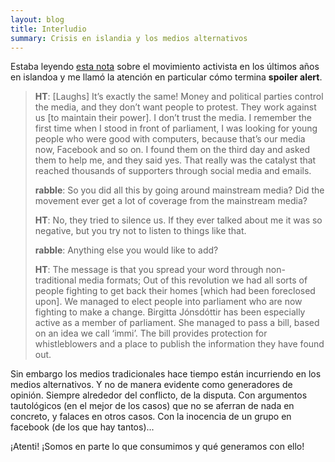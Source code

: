 ```yaml
---
layout: blog
title: Interludio
summary: Crisis en islandia y los medios alternativos
---
```

Estaba leyendo [esta nota](http://rabble.ca/blogs/bloggers/ethan-cox/2013/03/interviewed-icelandic-activist-who-took-down-his-government) sobre el movimiento activista en los últimos años en islandoa y me llamó la atención en particular cómo termina **spoiler alert**.


> **HT**: \[Laughs\] It’s exactly the same! Money and political parties control the media, and they don’t want people to protest. They work against us \[to maintain their power\]. I don’t trust the media. I remember the first time when I stood in front of parliament, I was looking for young people who were good with computers, because that’s our media now, Facebook and so on. I found them on the third day and asked them to help me, and they said yes. That really was the catalyst that reached thousands of supporters through social media and emails.  
> 
> **rabble**: So you did all this by going around mainstream media? Did the movement ever get a lot of coverage from the mainstream media?
> 
> **HT**: No, they tried to silence us. If they ever talked about me it was so negative, but you try not to listen to things like that.
> 
> **rabble**: Anything else you would like to add?
> 
> **HT**: The message is that you spread your word through non-traditional media formats; Out of this revolution we had all sorts of people fighting to get back their homes \[which had been foreclosed upon\]. We managed to elect people into parliament who are now fighting to make a change. Birgitta Jónsdóttir has been especially active as a member of parliament. She managed to pass a bill, based on an idea we call ‘immi’. The bill provides protection for whistleblowers and a place to publish the information they have found out.

Sin embargo los medios tradicionales hace tiempo están incurriendo en los medios alternativos. Y no de manera evidente como generadores de opinión. Siempre alrededor del conflicto, de la disputa. Con argumentos tautológicos (en el mejor de los casos) que no se aferran de nada en concreto, y falaces en otros casos. Con la inocencia de un grupo en facebook (de los que hay tantos)...

¡Atenti! ¡Somos en parte lo que consumimos y qué generamos con ello!

